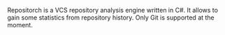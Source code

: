 Repositorch is a VCS repository analysis engine written in C#.
It allows to gain some statistics from repository history.
Only Git is supported at the moment.